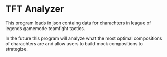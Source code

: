 # TFT Analyzer 
This program loads in json containg data for charachters in league of legends gamemode teamfight tactics.

In the future this program will analyze what the most optimal compositions of charachters are and allow users to build mock compositions to strategize.
